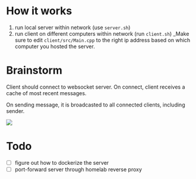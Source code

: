 # How it works

1. run local server within network (use `server.sh`)
2. run client on different computers within network (run `client.sh`)
_Make sure to edit `client/src/Main.cpp` to the right ip address based on which computer you hosted the server.

# Brainstorm
Client should connect to websocket server. On connect, client receives a cache of most recent messages.

On sending message, it is broadcasted to all connected clients, including sender.

![](https://i.imgur.com/wjnZKju.jpg)

# Todo
- [ ] figure out how to dockerize the server
- [ ] port-forward server through homelab reverse proxy
